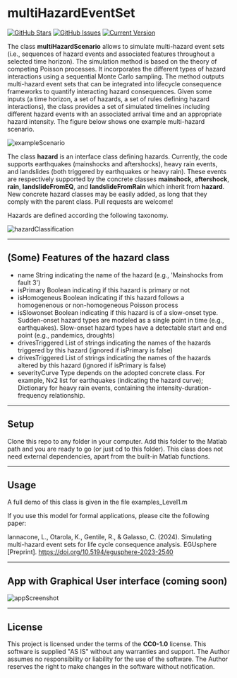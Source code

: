 multiHazardEventSet
============
[![GitHub Stars](https://img.shields.io/github/stars/robgen/multiHazardScenario.svg)](https://github.com/robgen/multiHazardScenario/stargazers) [![GitHub Issues](https://img.shields.io/github/issues/robgen/multiHazardScenario.svg)](https://github.com/robgen/multiHazardScenario/issues) [![Current Version](https://img.shields.io/badge/version-1.0.0-green.svg)](https://github.com/robgen/multiHazardScenario)

The class **multiHazardScenario** allows to simulate multi-hazard event sets (i.e., sequences of hazard events and associated features throughout a selected time horizon). The simulation method is based on the theory of competing Poisson processes. It incorporates the different types of hazard interactions using a sequential Monte Carlo sampling. The method outputs multi-hazard event sets that can be integrated into lifecycle consequence frameworks to quantify interacting hazard consequences. Given some inputs (a time horizon, a set of hazards, a set of rules defining hazard interactions), the class provides a set of simulated timelines including different hazard events with an associated arrival time and an appropriate hazard intensity. The figure below shows one example multi-hazard scenario.

![exampleScenario](https://github.com/robgen/multiHazardScenario/blob/main/forReadme/exampleScenario.png)

The class **hazard** is an interface class defining hazards. Currently, the code supports earthquakes (mainshocks and aftershocks), heavy rain events, and landslides (both triggered by earthquakes or heavy rain). These events are respectively supported by the concrete classes  **mainshock**, **aftershock**, **rain**, **landslideFromEQ**, and **landslideFromRain** which inherit from **hazard**. New concrete hazard classes may be easily added, as long that they comply with the parent class. Pull requests are welcome!

Hazards are defined according the following taxonomy.

![hazardClassification](https://github.com/robgen/multiHazardScenario/blob/main/forReadme/Classification.png)

---

## (Some) Features of the hazard class
- name              String indicating the name of the hazard (e.g., 'Mainshocks from fault 3')
- isPrimary         Boolean indicating if this hazard is primary or not
- isHomogeneus      Boolean indicating if this hazard follows a homogenenous or non-homogeneous Poisson process
- isSlowonset       Boolean indicating if this hazard is of a slow-onset type. Sudden-onset hazard types are modeled as a single point in time (e.g., earthquakes). Slow-onset hazard types have a detectable start and end point (e.g., pandemics, droughts)
- drivesTriggered   List of strings indicating the names of the hazards triggered by this hazard (ignored if isPrimary is false)
- drivesTriggered   List of strings indicating the names of the hazards altered by this hazard (ignored if isPrimary is false)
- severityCurve     Type depends on the adopted concrete class. For example, Nx2 list for earthquakes (indicating the hazard curve); Dictionary for heavy rain events, containing the intensity-duration-frequency relationship.
---

## Setup
Clone this repo to any folder in your computer. Add this folder to the Matlab path and you are ready to go (or just cd to this folder). This class does not need external dependencies, apart from the built-in Matlab functions.

---

## Usage
A full demo of this class is given in the file examples_Level1.m

If you use this model for formal applications, please cite the following paper:

Iannacone, L., Otarola, K., Gentile, R., & Galasso, C. (2024). Simulating multi-hazard event sets for life cycle consequence analysis. EGUsphere [Preprint]. https://doi.org/10.5194/egusphere-2023-2540

---
## App with Graphical User interface (coming soon)

![appScreenshot](https://github.com/robgen/multiHazardScenario/blob/main/forReadme/appScreenshot.png)

---
## License
This project is licensed under the terms of the **CC0-1.0** license. This software is supplied "AS IS" without any warranties and support. The Author assumes no responsibility or liability for the use of the software. The Author reserves the right to make changes in the software without notification.
